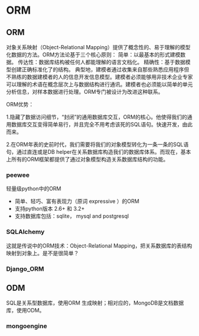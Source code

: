 # ORM


## ORM

对象关系映射（Object-Relational Mapping）提供了概念性的、易于理解的模型化数据的方法。ORM方法论基于三个核心原则： 简单：以最基本的形式建模数据。 传达性：数据库结构被任何人都能理解的语言文档化。 精确性：基于数据模型创建正确标准化了的结构。 典型地，建模者通过收集来自那些熟悉应用程序但不熟练的数据建模者的人的信息开发信息模型。建模者必须能够用非技术企业专家可以理解的术语在概念层次上与数据结构进行通讯。建模者也必须能以简单的单元分析信息，对样本数据进行处理。ORM专门被设计为改进这种联系。

ORM优势：

1.隐藏了数据访问细节，“封闭”的通用数据库交互，ORM的核心。他使得我们的通用数据库交互变得简单易行，并且完全不用考虑该死的SQL语句。快速开发，由此而来。

2.在ORM年表的史前时代，我们需要将我们的对象模型转化为一条一条的SQL语句，通过直连或是DB helper在关系数据库构造我们的数据库体系。而现在，基本上所有的ORM框架都提供了通过对象模型构造关系数据库结构的功能。

### peewee

轻量级python中的ORM

- 简单、轻巧、富有表现力（原词 expressive ）的ORM
- 支持python版本 2.6+ 和 3.2+
- 支持数据库包括：sqlite， mysql and postgresql

### SQLAlchemy

这就是传说中的ORM技术：Object-Relational Mapping，把关系数据库的表结构映射到对象上。是不是很简单？
### Django_ORM


## ODM
SQL是关系型数据库，使用ORM 生成映射；相对应的，MongoDB是文档数据库，使用ODM。


### mongoengine
